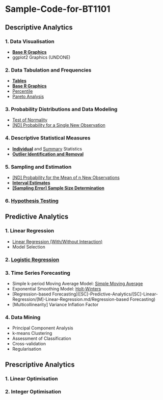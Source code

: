 # Sample-Code-for-BT1101
## Descriptive Analytics
### 1. Data Visualisation
- [**Base R Graphics**](1-1-1.md)
- ggplot2 Graphics (UNDONE)
### 2. Data Tabulation and Frequencies
- [**Tables**](1-2-1.md)
- [**Base R Graphics**](1-2-2.md)
- [Percentile]([SC]-Descriptive-Analytics/[SC]-Data-Tabulation-and-Frequencies/[M]-Percentile.md)
- [Pareto Analysis]([SC]-Descriptive-Analytics/[SC]-Data-Tabulation-and-Frequencies/[M]-Pareto-Analysis.md)
### 3. Probability Distributions and Data Modeling
- [Test of Normality]([SC]-Descriptive-Analytics/[SC]-Probability-Distribution-and-Data-Modeling/[M]-Test-of-Normality.md)
- [\[ND\] Probability for a Single New Observation]([SC]-Descriptive-Analytics/[SC]-Probability-Distribution-and-Data-Modeling/[M]-Normal-Distribution_Probability-for-a-Single-New-Observation.md)
### 4. Descriptive Statistical Measures
- [**Individual**](1-4-1-1.md) and [Summary]([SC]-Descriptive-Analytics/[SC]-Descriptive-Statistical-Measures/[M]-Summary-Statistics.md) Statistics
- [**Outlier Identification and Removal**](1-4-2.md)
### 5. Sampling and Estimation
- [\[ND\] Probability for the Mean of n New Observations]([SC]-Descriptive-Analytics/[SC]-Sampling-and-Estimation/[M]-Normal-Distribution_Probability-for-the-Mean-of-n-New-Observations.md)
- [**Interval Estimates**](1-5-2.md)
- [**\[Sampling Error\] Sample Size Determination**](1-5-3.md)
### 6. [Hypothesis Testing](1-6.md)
## Predictive Analytics
### 1. Linear Regression
- [Linear Regression (With/Without Interaction)]([SC]-Predictive-Analytics/[SC]-Linear-Regression/[M]-Linear-Regression.md)
- Model Selection
### 2. [Logistic Regression]([SC]-Predictive-Analytics/[SC]-Logistic-Regression/[M]-Logistic-Regression.md)
### 3. Time Series Forecasting
- Simple k-period Moving Average Model: [Simple Moving Average]([SC]-Predictive-Analytics/[SC]-Time-Series-Forecasting/[M]-Simple-Moving-Average.md)
- Exponential Smoothing Model: [Holt-Winters]([SC]-Predictive-Analytics/[SC]-Time-Series-Forecasting/[M]-Holt-Winters.md)
- [Regression-based Forecasting]([SC]-Predictive-Analytics/[SC]-Linear-Regression/[M]-Linear-Regression.md/Regression-based Forecasting)
- \[Multicollinearity\] Variance Inflation Factor
### 4. Data Mining
- Principal Component Analysis
- k-means Clustering
- Assessment of Classification
- Cross-validation
- Regularisation
## Prescriptive Analytics
### 1. Linear Optimisation
### 2. Integer Optimisation
